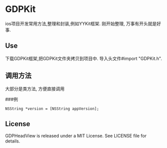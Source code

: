 # GDPKit

ios项目开发常用方法,整理和封装,例如YYKit框架.
刚开始整理, 万事有开头就是好事.


## Use
下载GDPKit框架,把GDPKit文件夹拷贝到项目中.
导入头文件#import "GDPKit.h".

## 调用方法
大部分是类方法, 方便直接调用

###例
```
NSString *version = [NSString appVersion];
```

## License

GDPHeadView is released under a MIT License. See LICENSE file for details.